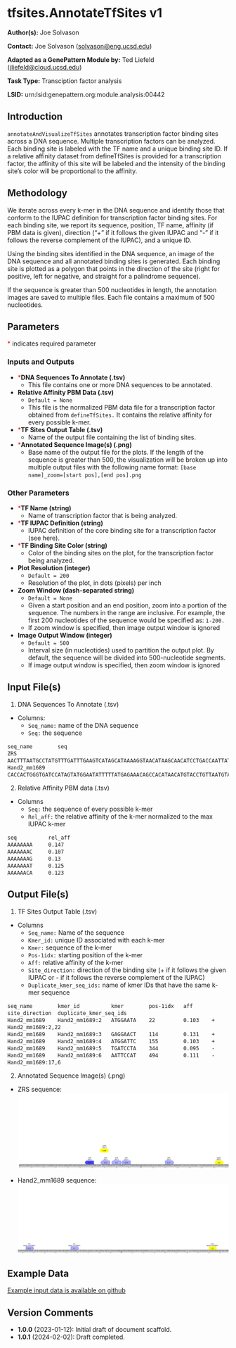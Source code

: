 # tfsites.AnnotateTfSites v1

**Author(s):** Joe Solvason  

**Contact:** Joe Solvason (solvason@eng.ucsd.edu)

**Adapted as a GenePattern Module by:** Ted Liefeld (jliefeld@cloud.ucsd.edu)

**Task Type:** Transciption factor analysis

**LSID:**  urn:lsid:genepattern.org:module.analysis:00442


## Introduction

`annotateAndVisualizeTfSites` annotates transcription factor binding sites across a DNA sequence. Multiple transcription factors can be analyzed. Each binding site is labeled with the TF name and a unique binding site ID. If a relative affinity dataset from defineTfSites is provided for a transcription factor, the affinity of this site will be labeled and the intensity of the binding site’s color will be proportional to the affinity.


## Methodology

We iterate across every k-mer in the DNA sequence and identify those that conform to the IUPAC definition for transcription factor binding sites. For each binding site, we report its sequence, position, TF name, affinity (if PBM data is given), direction (“+” if it follows the given IUPAC and “-” if it follows the reverse complement of the IUPAC), and a unique ID. 

Using the binding sites identified in the DNA sequence, an image of the DNA sequence and all annotated binding sites is generated. Each binding site is plotted as a polygon that points in the direction of the site (right for positive, left for negative, and straight for a palindrome sequence).  

If the sequence is greater than 500 nucleotides in length, the annotation images are saved to multiple files. Each file contains a maximum of 500 nucleotides. 


## Parameters

<span style="color: red;">*</span> indicates required parameter

### Inputs and Outputs

- <span style="color: red;">*</span>**DNA Sequences To Annotate (.tsv)**
    - This file contains one or more DNA sequences to be annotated. 
- **Relative Affinity PBM Data (.tsv)**
    - `Default = None`
    - This file is the normalized PBM data file for a transcription factor obtained from `defineTfSites.` It contains the relative affinity for every possible k-mer.
- <span style="color: red;">*</span>**TF Sites Output Table (.tsv)**
    - Name of the output file containing the list of binding sites.
- <span style="color: red;">*</span>**Annotated Sequence Image(s)  (.png)**
    - Base name of the output file for the plots. If the length of the sequence is greater than 500, the visualization will be broken up into multiple output files with the following name format: `[base name]_zoom=[start pos],[end pos].png`

### Other Parameters
- <span style="color: red;">*</span>**TF Name (string)**
    - Name of transcription factor that is being analyzed.
- <span style="color: red;">*</span>**TF IUPAC Definition (string)**
    - IUPAC definition of the core binding site for a transcription factor (see here). 
- <span style="color: red;">*</span>**TF Binding Site Color (string)**
    - Color of the binding sites on the plot, for the transcription factor being analyzed.
- **Plot Resolution (integer)**
    - `Default = 200`
    - Resolution of the plot, in dots (pixels) per inch
- **Zoom Window (dash-separated string)**
    - `Default = None`
    - Given a start position and an end position, zoom into a portion of the sequence. The numbers in the range are inclusive. For example, the first 200 nucleotides of the sequence would be specified as: `1-200.`
    - If zoom window is specified, then image output window is ignored
- **Image Output Window (integer)**
    - `Default = 500`
    - Interval size (in nucleotides) used to partition the output plot. By default, the sequence will be divided into 500-nucleotide segments.
    - If image output window is specified, then zoom window is ignored


## Input File(s)

1.  DNA Sequences To Annotate (.tsv)
- Columns:
    - `Seq_name:` name of the DNA sequence
    - `Seq:` the sequence
 
```
seq_name	    seq
ZRS                 AACTTTAATGCCTATGTTTGATTTGAAGTCATAGCATAAAAGGTAACATAAGCAACATCCTGACCAATTATCCAAACCATCCAGACATCCCTGAATGGC...
Hand2_mm1689        CACCACTGGGTGATCCATAGTATGGAATATTTTTATGAGAAACAGCCACATAACATGTACCTGTTAATGTAGGCTTTGTGTTTATTTGCAATAGCAGAG...
```
    
2. Relative Affinity PBM data (.tsv)
- Columns
  - `Seq:` the sequence of every possible k-mer
  - `Rel_aff:` the relative affinity of the k-mer normalized to the max IUPAC k-mer

```
seq          rel_aff
AAAAAAAA     0.147
AAAAAAAC     0.107
AAAAAAAG     0.13
AAAAAAAT     0.125
AAAAAACA     0.123
```

       
## Output File(s)

1.  TF Sites Output Table (.tsv)
- Columns
    - `Seq_name:` Name of the sequence
    - `Kmer_id:` unique ID associated with each k-mer
    - `Kmer:` sequence of the k-mer
    - `Pos-1idx:` starting position of the k-mer
    - `Aff:` relative affinity of the k-mer
    - `Site_direction:` direction of the binding site (+ if it follows the given IUPAC or - if it follows the reverse complement of the IUPAC)
    - `Duplicate_kmer_seq_ids:` name of kmer IDs that have the same k-mer sequence

```
seq_name        kmer_id	         kmer        pos-1idx   aff      site_direction  duplicate_kmer_seq_ids
Hand2_mm1689    Hand2_mm1689:2	 ATGGAATA    22         0.103    +               Hand2_mm1689:2,22
Hand2_mm1689    Hand2_mm1689:3	 GAGGAACT    114        0.131    +	
Hand2_mm1689    Hand2_mm1689:4	 ATGGATTC    155        0.103    +	
Hand2_mm1689    Hand2_mm1689:5	 TGATCCTA    344        0.095    -	
Hand2_mm1689    Hand2_mm1689:6	 AATTCCAT    494        0.111    -               Hand2_mm1689:17,6

```

2.  Annotated Sequence Image(s)  (.png)

- ZRS sequence: 
   <img src="./04-output_vis-sites-zrs-start_pos=0.png"/>

- Hand2_mm1689 sequence:
   <img src="./04-output_vis-sites-hand2-start_pos=0.png"/>
    
  
## Example Data

[Example input data is available on github](https://github.com/genepattern/tfsites.annotateTfSites/data)

    
## Version Comments

- **1.0.0** (2023-01-12): Initial draft of document scaffold.
- **1.0.1** (2024-02-02): Draft completed.
